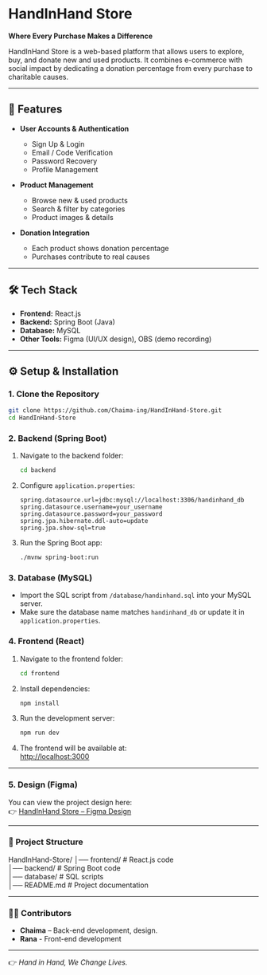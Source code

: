 # HandInHand Store

**Where Every Purchase Makes a Difference**  

HandInHand Store is a web-based platform that allows users to explore, buy, and donate new and used products. It combines e-commerce with social impact by dedicating a donation percentage from every purchase to charitable causes.  

---

## 🚀 Features  

- **User Accounts & Authentication**  
  - Sign Up & Login  
  - Email / Code Verification  
  - Password Recovery  
  - Profile Management  

- **Product Management**  
  - Browse new & used products  
  - Search & filter by categories  
  - Product images & details  

- **Donation Integration**  
  - Each product shows donation percentage  
  - Purchases contribute to real causes  

---

## 🛠️ Tech Stack  

- **Frontend:** React.js  
- **Backend:** Spring Boot (Java)  
- **Database:** MySQL   
- **Other Tools:** Figma (UI/UX design), OBS (demo recording)  

---

## ⚙️ Setup & Installation  

### 1. Clone the Repository  
```bash
git clone https://github.com/Chaima-ing/HandInHand-Store.git
cd HandInHand-Store
```

### 2. Backend (Spring Boot)  
1. Navigate to the backend folder:  
   ```bash
   cd backend
   ```
2. Configure `application.properties`:  
   ```properties
   spring.datasource.url=jdbc:mysql://localhost:3306/handinhand_db
   spring.datasource.username=your_username
   spring.datasource.password=your_password
   spring.jpa.hibernate.ddl-auto=update
   spring.jpa.show-sql=true

   ```
3. Run the Spring Boot app:  
   ```bash
   ./mvnw spring-boot:run
   ```

### 3. Database (MySQL)  
- Import the SQL script from `/database/handinhand.sql` into your MySQL server.  
- Make sure the database name matches `handinhand_db` or update it in `application.properties`.  

### 4. Frontend (React)  
1. Navigate to the frontend folder:  
   ```bash
   cd frontend
   ```
2. Install dependencies:  
   ```bash
   npm install
   ```
3. Run the development server:  
   ```bash
   npm run dev
   ```
4. The frontend will be available at:  
   [http://localhost:3000](http://localhost:3000)  

---

### 5. Design (Figma)

You can view the project design here:  
👉 [HandInHand Store – Figma Design]([https://www.figma.com/file/xxxx/HandInHand-Store](https://www.figma.com/design/BBMlDiyXBKqTJdsMWF8ZMI/HandInHand-Store?node-id=0-1&t=S44iWXMB6GQ4LmJk-1))


---


### 📂 Project Structure  

HandInHand-Store/
│── frontend/       # React.js code  
│── backend/        # Spring Boot code  
│── database/       # SQL scripts  
│── README.md       # Project documentation  


---

### 👩‍💻 Contributors  

- **Chaima** – Back-end development, design.
- **Rana** - Front-end development

---

👉 *Hand in Hand, We Change Lives.*  
